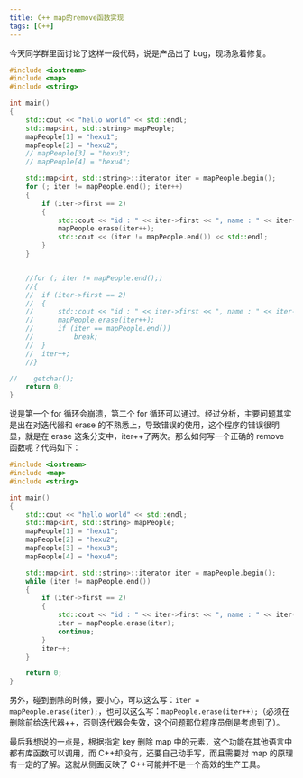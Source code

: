 ```yaml
---
title: C++ map的remove函数实现
tags: [C++]
---
```


今天同学群里面讨论了这样一段代码，说是产品出了 bug，现场急着修复。

<!--more-->

```c++
#include <iostream>
#include <map>
#include <string>

int main()
{
    std::cout << "hello world" << std::endl;
    std::map<int, std::string> mapPeople;
    mapPeople[1] = "hexu1";
    mapPeople[2] = "hexu2";
    // mapPeople[3] = "hexu3";
    // mapPeople[4] = "hexu4";

    std::map<int, std::string>::iterator iter = mapPeople.begin();
    for (; iter != mapPeople.end(); iter++)
    {
        if (iter->first == 2)
        {
            std::cout << "id : " << iter->first << ", name : " << iter->second << std::endl;
            mapPeople.erase(iter++);
            std::cout << (iter != mapPeople.end()) << std::endl;
        }
    }


    //for (; iter != mapPeople.end();)
    //{
    //	if (iter->first == 2)
    //	{
    //		std::cout << "id : " << iter->first << ", name : " << iter->second << std::endl;
    //		mapPeople.erase(iter++);
    //		if (iter == mapPeople.end())
    //			break;
    //	}
    //	iter++;
    //}

//    getchar();
    return 0;
}
```

说是第一个 for 循环会崩溃，第二个 for 循环可以通过。经过分析，主要问题其实是出在对迭代器和 erase 的不熟悉上，导致错误的使用，这个程序的错误很明显，就是在 erase 这条分支中，iter++了两次。那么如何写一个正确的 remove 函数呢？代码如下：

```c++
#include <iostream>
#include <map>
#include <string>

int main()
{
    std::cout << "hello world" << std::endl;
    std::map<int, std::string> mapPeople;
    mapPeople[1] = "hexu1";
    mapPeople[2] = "hexu2";
    mapPeople[3] = "hexu3";
    mapPeople[4] = "hexu4";

    std::map<int, std::string>::iterator iter = mapPeople.begin();
    while (iter != mapPeople.end())
    {
        if (iter->first == 2)
        {
            std::cout << "id : " << iter->first << ", name : " << iter->second << std::endl;
            iter = mapPeople.erase(iter);
            continue;
        }
        iter++;
    }

    return 0;
}
```

另外，碰到删除的时候，要小心，可以这么写：`iter = mapPeople.erase(iter);`，也可以这么写：`mapPeople.erase(iter++);`（必须在删除前给迭代器++，否则迭代器会失效，这个问题那位程序员倒是考虑到了）。

最后我想说的一点是，根据指定 key 删除 map 中的元素，这个功能在其他语言中都有库函数可以调用，而 C++却没有，还要自己动手写，而且需要对 map 的原理有一定的了解。这就从侧面反映了 C++可能并不是一个高效的生产工具。
